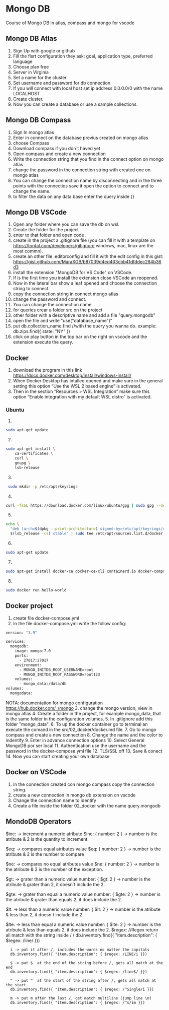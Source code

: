 # Mongo DB 
Course of Mongo DB in atlas, compass and mongo for vscode

## Mongo DB Atlas
1. Sign Up with google or github
2. Fill the fisrt configuration they ask: goal, application type, preferred language
3. Choose plan free
4. Server in Virginia
5. Set a name for the cluster
6. Set username and password for db connection
7. If you will connect with local host set ip address 0.0.0.0/0 with the name LOCALHOST
8. Create cluster.
9. Now you can create a database or use a sample collections.

## Mongo DB Compass
1. Sign In mongo atlas
2. Enter in connect on the database previus created on mongo atlas
3. choose Compass
4. Download compass if you don´t haved yet
5. Open compass and create a new connection 
6. Write the connection string that you find in the connect option on mongo atlas
7. change the password in the connection string with created one on mongo atlas
8. You can change the connection name by disconnecting and in the three points with the connectios save it open the option to connect and to change the name.
9. to filter the data on any data base enter the query inside {}

## Mongo DB VSCode
1. Open any folder where you can save the db on wsl.
2. Create the folder for the project
3. enter to that folder and open code .
4. create in the project a .gitignore file (you can fill it with a template on https://toptal.com/developers/gitignore windows, mac, linux are the most commn).
5. create an other file .editorconfig and fill it with the edit config in this gist: https://gist.github.com/MaraXGB/b87039d4ed463cbb41dfddec284b36d3
6. install the extension "MongoDB for VS Code" on VSCode.
7. If is the first time you install the extension close VSCode an reopened.
8. Now in the lateral bar show a leaf opened and choose the connection string to connect.
9. copy the connection string in connect mongo atlas
10. change the password and connect.
11. You can change the connection name
12. for queries crear a folder src on the project
13. other folder with a descriptive name and add a file "query.mongodb"
14. open the file and write "use("database_name")"
15. put db.collection_name.find //with the query you wanna do.
    example: db.zips.find({ state: "NY" })
16. click on  play button in the top bar on the right on vscode and the extension execute the query.

## Docker
1. download the program in this link https://docs.docker.com/desktop/install/windows-install/
2. When Docker Desktop has intalled opened and make sure in the general setting this option “Use the WSL 2 based engine” is activated.
3. Then in the section “Resources > WSL Integration” make sure this option “Enable integration with my default WSL distro” is activated.

###  Ubuntu
1. 
```sh 
sudo apt-get update 
```
2. 
```sh 
sudo apt-get install \
    ca-certificates \
    curl \
    gnupg \
    lsb-release
```
3. 
```sh
 sudo mkdir -p /etc/apt/keyrings
```
4. 
```sh 
curl -fsSL https://download.docker.com/linux/ubuntu/gpg | sudo gpg --dearmor -o /etc/apt/keyrings/docker.gpg
```
5. 
```sh 
echo \
  "deb [arch=$(dpkg --print-architecture) signed-by=/etc/apt/keyrings/docker.gpg] https://download.docker.com/linux/ubuntu \
  $(lsb_release -cs) stable" | sudo tee /etc/apt/sources.list.d/docker.list > /dev/null
```
6. 
```sh 
sudo apt-get update
```
7. 
```sh 
sudo apt-get install docker-ce docker-ce-cli containerd.io docker-compose-plugin
```
8. 
```sh 
sudo docker run hello-world
```

##  Docker project
1. create file docker-compose.yml
2. In the file docker-compose.yml write the follow config:
```sh
version: "3.9"

services:
  mongodb:
    image: mongo:7.0
    ports:
      - 27017:27017
    environment:
      - MONGO_INITDB_ROOT_USERNAME=root
      - MONGO_INITDB_ROOT_PASSWORD=root123
    volumes:
      - mongo_data:/data/db
volumes:
  mongodata:
```
NOTA: documentation for mongo configuration https://hub.docker.com/_/mongo
3. change the mongo version, view in mongo atlas
4. Create a folder in the project, for example mongo_data, that is the same folder in the configuration volumes.
5. In .gitignore add this folder "mongo_data".
6. To up the docker container go to terminal an execute the comand in the src/02_docker/docker.md file.
7. Go to mongo compass and create a new connection
8. Change the name and the color to indentify
9. Enter in advance connection options 
10. Select General MongoDB por ser local
11. Authentication use the username and the password in the docker-compose.yml file
12. TLS/SSL off
13. Save & conect
14. Now you can start creating your own database

## Docker on VSCode
1. In the connection created con mongo compass copy the connection string.
2. create a new connection in mongo db extension on vscode
3. Change the connection name to identify
4. Create a file inside the folder 02_docker with the name query.mongodb

## MondoDB Operators
 
$inc: -> increment a numeric atribute
      $inc: { number: 2 } -> number is the atribute & 2 is the quantity to increment.

$eq: -> compares equal atributes value
      $eq: { number: 2 } -> number is the atribute & 2 is the number to compare

$ne: -> compares no equal atributes value
      $ne: { number: 2 } -> number is the atribute & 2 is the number of the exception.

$gt: -> grater than a numeric value
     number: { $gt: 2 } -> number is the atribute & grater than 2, it doesn´t include the 2.

$gte: -> grater than equal a numeric value
     number: { $gte: 2 } -> number is the atribute & grater than equals 2, it does include the 2.

$lt: -> less than a numeric value
     number: { $lt: 2 } -> number is the atribute & less than 2, it doesn´t include the 2.

$lte: -> less than equal a numeric value
     number: { $lte: 2 } -> number is the atribute & less than equals 2, it does include the 2.
$regex: 
      //Regex return all match with the string inside / /
      db.inventory.find({ "item.description": { $regex: /line/ }})

      i -> put it after /, includes the words no matter the capitals
      db.inventory.find({ "item.description": { $regex: /LINE/i }})

      $ -> put $  at the end of the string before /, gets all match at the end
      db.inventory.find({ "item.description": { $regex: /line$/ }})

      ^ -> put ^  at the start of the string after /, gets all match at the start
      db.inventory.find({ "item.description": { $regex: /^Single/i }})

      m -> put m after the last /, get match multiline (jump line \n)  
      db.inventory.find({ "item.description": { $regex: /^s/im }})

      











